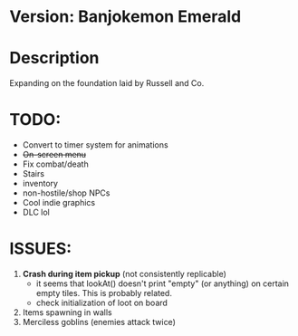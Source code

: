 # Version:  Banjokemon Emerald

# Description
Expanding on the foundation laid by Russell and Co.

# TODO:
* Convert to timer system for animations
* ~~On-screen menu~~
* Fix combat/death
* Stairs
* inventory
* non-hostile/shop NPCs
* Cool indie graphics
* DLC lol

# ISSUES:
1. __Crash during item pickup__ (not consistently replicable)
	* it seems that lookAt() doesn't print "empty" (or anything) on certain empty tiles. This is probably related.
	* check initialization of loot on board
2. Items spawning in walls
3. Merciless goblins (enemies attack twice)